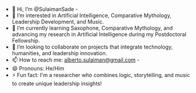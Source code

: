 - 👋 Hi, I’m @SulaimanSade -
- 👀 I’m interested in Artificial Intelligence, Comparative Mythology, Leadership Development, and Music. 
- 🌱 I’m currently learning Saxophone, Comparative Mythology, and advancing my research in Artificial Intelligence during my Postdoctoral Fellowship.
- 💞️ I’m looking to collaborate on projects that integrate technology, humanities, and leadership innovation. 
- 📫 How to reach me: alberto.sulaiman@gmail.com -
- 😄 Pronouns: He/Him 
- ⚡ Fun fact: I'm a researcher who combines logic, storytelling, and music to create unique leadership insights!
<!---
SulaimanSade/SulaimanSade is a ✨ special ✨ repository because its `README.md` (this file) appears on your GitHub profile.
You can click the Preview link to take a look at your changes.
--->
